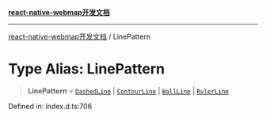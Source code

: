 [**react-native-webmap开发文档**](../README.md)

***

[react-native-webmap开发文档](../globals.md) / LinePattern

# Type Alias: LinePattern

> **LinePattern** = [`DashedLine`](../interfaces/DashedLine.md) \| [`ContourLine`](../interfaces/ContourLine.md) \| [`WallLine`](../interfaces/WallLine.md) \| [`RulerLine`](../interfaces/RulerLine.md)

Defined in: index.d.ts:706
